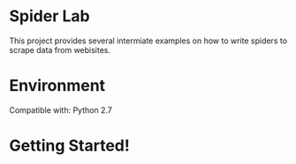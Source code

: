 # Spider Lab
This project provides several intermiate examples on how to write spiders to scrape data from webisites. 

# Environment
Compatible with: Python 2.7

 

# Getting Started!
